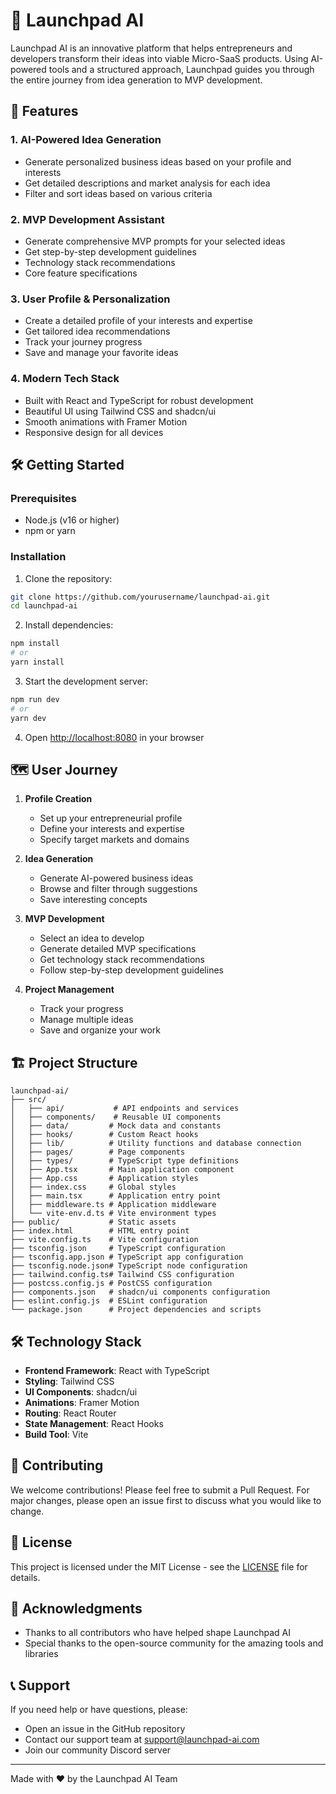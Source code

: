 # 🚀 Launchpad AI

Launchpad AI is an innovative platform that helps entrepreneurs and developers transform their ideas into viable Micro-SaaS products. Using AI-powered tools and a structured approach, Launchpad guides you through the entire journey from idea generation to MVP development.

## 🌟 Features

### 1. AI-Powered Idea Generation

- Generate personalized business ideas based on your profile and interests
- Get detailed descriptions and market analysis for each idea
- Filter and sort ideas based on various criteria

### 2. MVP Development Assistant

- Generate comprehensive MVP prompts for your selected ideas
- Get step-by-step development guidelines
- Technology stack recommendations
- Core feature specifications

### 3. User Profile & Personalization

- Create a detailed profile of your interests and expertise
- Get tailored idea recommendations
- Track your journey progress
- Save and manage your favorite ideas

### 4. Modern Tech Stack

- Built with React and TypeScript for robust development
- Beautiful UI using Tailwind CSS and shadcn/ui
- Smooth animations with Framer Motion
- Responsive design for all devices

## 🛠️ Getting Started

### Prerequisites

- Node.js (v16 or higher)
- npm or yarn

### Installation

1. Clone the repository:

```bash
git clone https://github.com/yourusername/launchpad-ai.git
cd launchpad-ai
```

2. Install dependencies:

```bash
npm install
# or
yarn install
```

3. Start the development server:

```bash
npm run dev
# or
yarn dev
```

4. Open [http://localhost:8080](http://localhost:8080) in your browser

## 🗺️ User Journey

1. **Profile Creation**

   - Set up your entrepreneurial profile
   - Define your interests and expertise
   - Specify target markets and domains

2. **Idea Generation**

   - Generate AI-powered business ideas
   - Browse and filter through suggestions
   - Save interesting concepts

3. **MVP Development**

   - Select an idea to develop
   - Generate detailed MVP specifications
   - Get technology stack recommendations
   - Follow step-by-step development guidelines

4. **Project Management**

   - Track your progress
   - Manage multiple ideas
   - Save and organize your work

## 🏗️ Project Structure

```
launchpad-ai/
├── src/
│   ├── api/           # API endpoints and services
│   ├── components/    # Reusable UI components
│   ├── data/         # Mock data and constants
│   ├── hooks/        # Custom React hooks
│   ├── lib/          # Utility functions and database connection
│   ├── pages/        # Page components
│   ├── types/        # TypeScript type definitions
│   ├── App.tsx       # Main application component
│   ├── App.css       # Application styles
│   ├── index.css     # Global styles
│   ├── main.tsx      # Application entry point
│   ├── middleware.ts # Application middleware
│   └── vite-env.d.ts # Vite environment types
├── public/           # Static assets
├── index.html        # HTML entry point
├── vite.config.ts    # Vite configuration
├── tsconfig.json     # TypeScript configuration
├── tsconfig.app.json # TypeScript app configuration
├── tsconfig.node.json# TypeScript node configuration
├── tailwind.config.ts# Tailwind CSS configuration
├── postcss.config.js # PostCSS configuration
├── components.json   # shadcn/ui components configuration
├── eslint.config.js  # ESLint configuration
└── package.json      # Project dependencies and scripts
```

## 🛠️ Technology Stack

- **Frontend Framework**: React with TypeScript
- **Styling**: Tailwind CSS
- **UI Components**: shadcn/ui
- **Animations**: Framer Motion
- **Routing**: React Router
- **State Management**: React Hooks
- **Build Tool**: Vite

## 🤝 Contributing

We welcome contributions! Please feel free to submit a Pull Request. For major changes, please open an issue first to discuss what you would like to change.

## 📝 License

This project is licensed under the MIT License - see the [LICENSE](LICENSE) file for details.

## 🙏 Acknowledgments

- Thanks to all contributors who have helped shape Launchpad AI
- Special thanks to the open-source community for the amazing tools and libraries

## 📞 Support

If you need help or have questions, please:

- Open an issue in the GitHub repository
- Contact our support team at support@launchpad-ai.com
- Join our community Discord server

---

Made with ❤️ by the Launchpad AI Team
